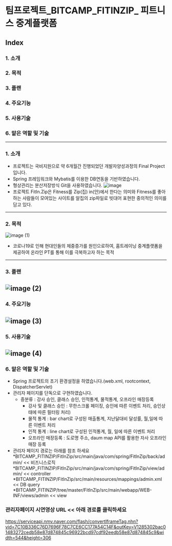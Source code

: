 # 팀프로젝트_BITCAMP_FITINZIP_ 피트니스 중계플랫폼

## Index
### 1. 소개
### 2. 목적
### 3. 플랜
### 4. 주요기능
### 5. 사용기술
### 6. 맡은 역할 및 기술
-------------------
### 1. 소개
- 프로젝트는 국비지원으로 약 6개월간 진행되었던 개발자양성과정의 Final Project 입니다.
- Spring 프레임워크와 Mybatis를 이용한 DB연동을 기반하였습니다.
- 형상관리는 분산저장방식 Git을 사용하였습니다.
![image](https://user-images.githubusercontent.com/73806238/119219411-6ef79900-bb20-11eb-9f32-e01ead0b70ca.png)
- 프로젝트 FitIn.Zip은 Fitness를 Zip(집) in(안)에서 한다는 의미와 Fitness를 좋아하는 사람들이 모여있는 사이트를 알집의 zip파일로 빗대어 표현한 중의적인 의미를 담고 있다.
------------
### 2. 목적
![image (1)](https://user-images.githubusercontent.com/73806238/119219476-c8f85e80-bb20-11eb-9fe7-e8ef6db3627e.png)
- 코로나19로 인해 현대인들의 체중증가를 원인으로하여, 홈트레이닝 중계플랫폼을 제공하여 온라인 PT를 통해 이를 극복하고자 하는 목적
----------
### 3. 플랜
![image (2)](https://user-images.githubusercontent.com/73806238/119219527-0230ce80-bb21-11eb-84d8-7909276bcd9d.png)
---------
### 4. 주요기능
![image (3)](https://user-images.githubusercontent.com/73806238/119219575-30aea980-bb21-11eb-8f78-f6e679606b42.png)
--------
### 5. 사용기술
![image (4)](https://user-images.githubusercontent.com/73806238/119219596-49b75a80-bb21-11eb-8198-73da63c0caac.png)
---------
### 6. 맡은 역할 및 기술
- Spring 프로젝트의 초기 환경설정을 하였습니다.(web.xml, rootcontext, DispatcherServlet)
- 관리자 페이지를 단독으로 구현하였습니다.
    * 중분류 : 강사 승인, 클래스 승인, 인적통계, 물적통계, 오프라인 매장등록
        + 강사 및 클래스 승인 : 무한스크롤 페이징, 승인에 따른 이벤트 처리,  승인상태에 따른 필터링 처리)
        + 물적 통계 : bar chart로 구성된 매출통계, 지난달대비 달성률, 월,일에 따른 이벤트 처리    
        + 인적 통계 : line chart로 구성된 인적통계, 월, 일에 따른 이벤트 처리
        + 오프라인 매장등록 : 도로명 주소, daum map API를 활용한 자사 오프라인 매장 등록
 - 관리자 페이지 경로는 아래를 참조 하세요    
    *BITCAMP_FITINZIP/FitInZip/src/main/java/com/spring/FitInZip/back/admin/  << 비즈니스로직 
    *BITCAMP_FITINZIP/FitInZip/src/main/java/com/spring/FitInZip/view/admin/  << controller
    *BITCAMP_FITINZIP/FitInZip/src/main/resources/mappings/admin.xml           << DB query
    *BITCAMP_FITINZIP/tree/master/FitInZip/src/main/webapp/WEB-INF/views/admin  << view
 
 ### 관리자페이지 시연영상 URL << 아래 경로를 클릭하세요
 https://serviceapi.nmv.naver.com/flash/convertIframeTag.nhn?vid=7C10B336C76D7696F78C7CE6CC177A54C14F&outKey=V1285302bac01483272cedb58e87d874845c96922bcd97cdf92eedb58e87d874845c9&width=544&height=306
 
